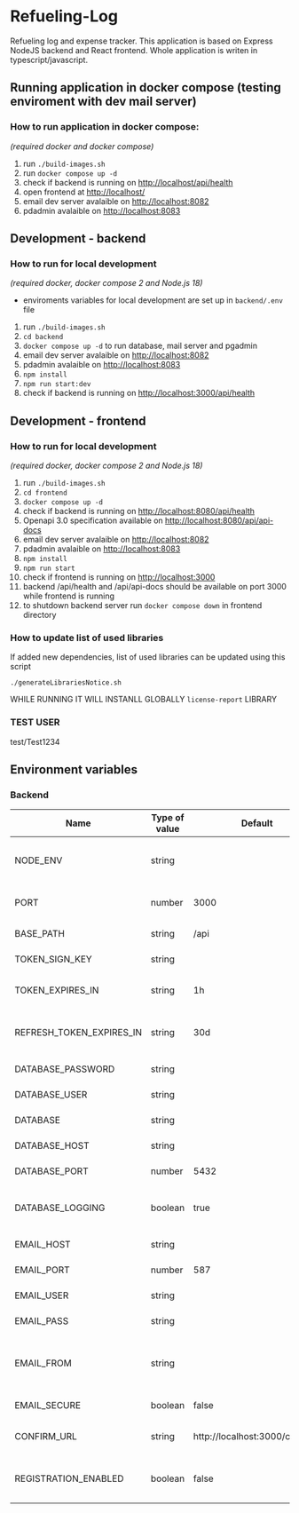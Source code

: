 # Refueling-Log

Refueling log and expense tracker. This application is based on Express NodeJS backend and React frontend. Whole application is writen in typescript/javascript.

## Running application in docker compose (testing enviroment with dev mail server)

### How to run application in docker compose:
*(required docker and docker compose)*

1) run `./build-images.sh`
2) run `docker compose up -d`
3) check if backend is running on [http://localhost/api/health](http://localhost/api/health)
4) open frontend at [http://localhost/](http://localhost/)
5) email dev server avalaible on [http://localhost:8082](http://localhost:8082)
6) pdadmin avalaible on [http://localhost:8083](http://localhost:8083)

## Development - backend

### How to run for local development
*(required docker, docker compose 2 and Node.js 18)*

- enviroments variables for local development are set up in `backend/.env` file

1) run `./build-images.sh`
2) `cd backend`
3) `docker compose up -d` to run database, mail server and pgadmin
4) email dev server avalaible on [http://localhost:8082](http://localhost:8082)
5) pdadmin avalaible on [http://localhost:8083](http://localhost:8083)
6) `npm install`
7) `npm run start:dev`
8) check if backend is running on [http://localhost:3000/api/health](http://localhost:3000/api/health)

## Development - frontend

### How to run for local development
*(required docker, docker compose 2 and Node.js 18)*

1) run `./build-images.sh`
2) `cd frontend`
3) `docker compose up -d`
4) check if backend is running on [http://localhost:8080/api/health](http://localhost:8080/api/health)
5) Openapi 3.0 specification available on [http://localhost:8080/api/api-docs](http://localhost:8080/api/api-docs)
6) email dev server avalaible on [http://localhost:8082](http://localhost:8082)
7) pdadmin avalaible on [http://localhost:8083](http://localhost:8083)
8) `npm install`
9) `npm run start`
10) check if frontend is running on [http://localhost:3000](http://localhost:3000)
11) backend /api/health and /api/api-docs should be available on port 3000 while frontend is running
12) to shutdown backend server run `docker compose down` in frontend directory

### How to update list of used libraries

If added new dependencies, list of used libraries can be updated using this script

`./generateLibrariesNotice.sh`

WHILE RUNNING IT WILL INSTANLL GLOBALLY `license-report` LIBRARY

### TEST USER

test/Test1234

## Environment variables

### Backend

| Name | Type of value | Default | Required | Description |
|---|---|---|---|---|
| NODE_ENV | string |||Environment 'development' or 'production'
| PORT | number | 3000 ||Port where backend api will run|
| BASE_PATH | string | /api ||Base path of api|
| TOKEN_SIGN_KEY | string || true |Secrete or private key|
| TOKEN_EXPIRES_IN | string |1h||Length of token validity 1m, 1h, 1d|
| REFRESH_TOKEN_EXPIRES_IN | string |30d||Length of refresh token validity 1m, 1h, 1d ...|
| DATABASE_PASSWORD | string || true |Password to database|
| DATABASE_USER | string || true |Username to database|
| DATABASE | string||true|Name of database|
| DATABASE_HOST | string || true |Host of database|
| DATABASE_PORT | number | 5432 ||Port of database|
| DATABASE_LOGGING | boolean |true||If sequelize should log generated queries|
| EMAIL_HOST | string || true |Host of mail server|
| EMAIL_PORT | number | 587 ||Port of mail server|
| EMAIL_USER | string |||Username to mail server|
| EMAIL_PASS | string |||Password to mail server|
| EMAIL_FROM | string || true |Sender email address displayed in emails as from|
| EMAIL_SECURE | boolean | false ||It TLS should be used|
| CONFIRM_URL | string | http://localhost:3000/confirm/ ||Url in emal for confirming registration|
| REGISTRATION_ENABLED | boolean | false ||Enable posibility to register new users|